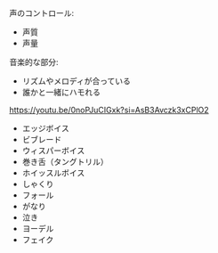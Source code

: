 声のコントロール:

- 声質
- 声量

音楽的な部分:

- リズムやメロディが合っている
- 誰かと一緒にハモれる

https://youtu.be/0noPJuCIGxk?si=AsB3Avczk3xCPlO2

- エッジボイス
- ビブレード
- ウィスパーボイス
- 巻き舌（タングトリル）
- ホイッスルボイス
- しゃくり
- フォール
- がなり
- 泣き
- ヨーデル
- フェイク
